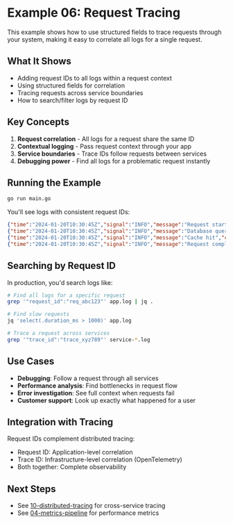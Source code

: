 # Example 06: Request Tracing

This example shows how to use structured fields to trace requests through your system, making it easy to correlate all logs for a single request.

## What It Shows

- Adding request IDs to all logs within a request context
- Using structured fields for correlation
- Tracing requests across service boundaries
- How to search/filter logs by request ID

## Key Concepts

1. **Request correlation** - All logs for a request share the same ID
2. **Contextual logging** - Pass request context through your app
3. **Service boundaries** - Trace IDs follow requests between services
4. **Debugging power** - Find all logs for a problematic request instantly

## Running the Example

```bash
go run main.go
```

You'll see logs with consistent request IDs:
```json
{"time":"2024-01-20T10:30:45Z","signal":"INFO","message":"Request started","caller":"main.go:25","request_id":"req_abc123","method":"GET","path":"/api/users"}
{"time":"2024-01-20T10:30:45Z","signal":"INFO","message":"Database query","caller":"main.go:30","request_id":"req_abc123","query":"SELECT * FROM users"}
{"time":"2024-01-20T10:30:45Z","signal":"INFO","message":"Cache hit","caller":"main.go:35","request_id":"req_abc123","key":"users:all"}
{"time":"2024-01-20T10:30:45Z","signal":"INFO","message":"Request completed","caller":"main.go:40","request_id":"req_abc123","status":200,"duration_ms":45}
```

## Searching by Request ID

In production, you'd search logs like:
```bash
# Find all logs for a specific request
grep '"request_id":"req_abc123"' app.log | jq .

# Find slow requests
jq 'select(.duration_ms > 1000)' app.log

# Trace a request across services
grep '"trace_id":"trace_xyz789"' service-*.log
```

## Use Cases

- **Debugging**: Follow a request through all services
- **Performance analysis**: Find bottlenecks in request flow
- **Error investigation**: See full context when requests fail
- **Customer support**: Look up exactly what happened for a user

## Integration with Tracing

Request IDs complement distributed tracing:
- Request ID: Application-level correlation
- Trace ID: Infrastructure-level correlation (OpenTelemetry)
- Both together: Complete observability

## Next Steps

- See [10-distributed-tracing](../10-distributed-tracing) for cross-service tracing
- See [04-metrics-pipeline](../04-metrics-pipeline) for performance metrics